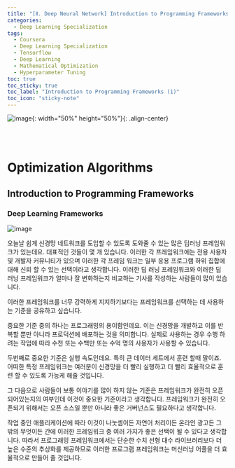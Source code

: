 ```yaml
---
title: "[Ⅱ. Deep Neural Network] Introduction to Programming Frameworks (1)"
categories:
  - Deep Learning Specialization
tags:
  - Coursera
  - Deep Learning Specialization
  - Tensorflow
  - Deep Learning
  - Mathematical Optimization
  - Hyperparameter Tuning
toc: true
toc_sticky: true
toc_label: "Introduction to Programming Frameworks (1)"
toc_icon: "sticky-note"
---
```


![image](https://user-images.githubusercontent.com/55765292/177095282-038ee3ed-f543-4793-9eff-f2d5ac239f36.png){: width="50%" height="50%"}{: .align-center}

<br><br>

# Optimization Algorithms

## Introduction to Programming Frameworks

### Deep Learning Frameworks

![image](https://user-images.githubusercontent.com/55765292/179641788-c387ce91-ce3e-44d9-a1ce-6904c886fcba.png)

오늘날 쉽게 신경망 네트워크를 도입할 수 있도록 도와줄 수 있는 많은 딥러닝 프레임워크가 있는데요. 대표적인 것들이 몇 개 있습니다. 이러한 각 프레임워크에는 전용 사용자 및 개발자 커뮤니티가 있으며 이러한 각 프레임 워크는 일부 응용 프로그램 하위 집합에 대해 신뢰 할 수 있는 선택이라고 생각합니다. 이러한 딥 러닝 프레임워크와 이러한 딥 러닝 프레임워크가 얼마나 잘 변화하는지 비교하는 기사를 작성하는 사람들이 많이 있습니다.

이러한 프레임워크를 너무 강력하게 지지하기보다는 프레임워크를 선택하는 데 사용하는 기준을 공유하고 싶습니다.

중요한 기준 중의 하나는 프로그래밍의 용이함인데요. 이는 신경망을 개발하고 이를 반복할 뿐만 아니라 프로덕션에 배포하는 것을 의미합니다. 실제로 사용하는 경우 수행 하려는 작업에 따라 수천 또는 수백만 또는 수억 명의 사용자가 사용할 수 있습니다.

두번째로 중요한 기준은 실행 속도인데요. 특히 큰 데이터 세트에서 훈련 할때 말이죠. 어떠한 특정 프레임워크는 여러분이 신경망을 더 빨리 실행하고 더 빨리 효율적으로 훈련 할 수 있도록 가능케 해줄 것입니다.

그 다음으로 사람들이 보통 이야기를 많이 하지 않는 기준은 프레임워크가 완전히 오픈되어있는지의 여부인데 이것이 중요한 기준이라고 생각합니다. 프레임워크가 완전히 오픈되기 위해서는 오픈 소스일 뿐만 아니라 좋은 거버넌스도 필요하다고 생각합니다.

작업 중인 애플리케이션에 따라 이것이 나눗셈이든 자연어 처리이든 온라인 광고든 그 밖의 무엇이든 간에 이러한 프레임워크 중 여러 가지가 좋은 선택이 될 수 있다고 생각합니다. 따라서 프로그래밍 프레임워크에서는 단순한 수치 선형 대수 라이브러리보다 더 높은 수준의 추상화를 제공하므로 이러한 프로그램 프레임워크는 머신러닝 어플을 더 효율적으로 만들어 줄 것입니다.




